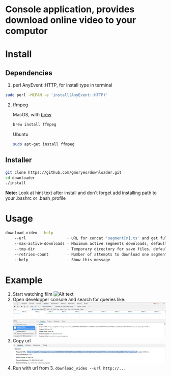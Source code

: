 # Console application, provides download online video to your computor

# Install

## Dependencies
1. perl AnyEvent::HTTP, for install type in terminal
```sh
sudo perl -MCPAN -e 'install(AnyEvent::HTTP)'
```
2. ffmpeg

    MacOS, with [brew](https://brew.sh/index_ru)
    ```sh
    brew install ffmpeg
    ```
    Ubuntu
    ```sh
    sudo apt-get install ffmpeg
    ```

## Installer

```sh
git clone https://github.com/gmoryes/downloader.git
cd downloader
./install
```

**Note:** Look at hint text after install and don't forget add installing path to your .bashrc or .bash_profile

# Usage
```sh
download_video --help
	--url                  - URL for concat 'segment[n].ts' and get full video
	--max-active-downloads - Maximum active segments downloads, default: 5
	--tmp-dir              - Temporary directory for save files, default: /tmp
	--retries-count        - Number of attempts to download one segment (-1 means infinitive), default: 5
	--help                 - Show this message
```

# Example

1. Start watching film
    ![Alt text](images/1.png?raw=true "Title")
2. Open developper console and search for queries like:
    ![Alt text](images/2.png?raw=true "Title")
3. Copy url
    ![Alt text](images/3.png?raw=true "Title")
4. Run with url from 3. `download_video --url http://...`
    
